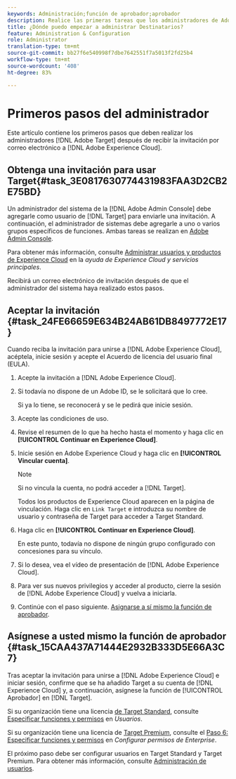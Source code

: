 ```yaml
---
keywords: Administración;función de aprobador;aprobador
description: Realice las primeras tareas que los administradores de Adobe Target deben tomar después de recibir la invitación por correo electrónico al Adobe Experience Cloud.
title: ¿Dónde puedo empezar a administrar Destinatarios?
feature: Administration & Configuration
role: Administrator
translation-type: tm+mt
source-git-commit: bb27f6e540998f7dbe7642551f7a5013f2fd25b4
workflow-type: tm+mt
source-wordcount: '408'
ht-degree: 83%

---
```



# Primeros pasos del administrador

Este artículo contiene los primeros pasos que deben realizar los administradores [!DNL Adobe Target] después de recibir la invitación por correo electrónico a [!DNL Adobe Experience Cloud].

## Obtenga una invitación para usar Target{#task_3E0817630774431983FAA3D2CB2E75BD}

Un administrador del sistema de la [!DNL Adobe Admin Console] debe agregarle como usuario de [!DNL Target] para enviarle una invitación. A continuación, el administrador de sistemas debe agregarle a uno o varios grupos específicos de funciones. Ambas tareas se realizan en [Adobe Admin Console](https://adminconsole.adobe.com).

Para obtener más información, consulte [Administrar usuarios y productos de Experience Cloud](https://experienceleague.adobe.com/docs/core-services/interface/manage-users-and-products/admin-getting-started.html) en la *ayuda de Experience Cloud y servicios principales*.

Recibirá un correo electrónico de invitación después de que el administrador del sistema haya realizado estos pasos.

## Aceptar la invitación {#task_24FE66659E634B24AB61DB8497772E17}

Cuando reciba la invitación para unirse a [!DNL Adobe Experience Cloud], acéptela, inicie sesión y acepte el Acuerdo de licencia del usuario final (EULA).

1. Acepte la invitación a [!DNL Adobe Experience Cloud].
1. Si todavía no dispone de un Adobe ID, se le solicitará que lo cree.

   Si ya lo tiene, se reconocerá y se le pedirá que inicie sesión.
1. Acepte las condiciones de uso.
1. Revise el resumen de lo que ha hecho hasta el momento y haga clic en **[!UICONTROL Continuar en Experience Cloud]**.
1. Inicie sesión en Adobe Experience Cloud y haga clic en **[!UICONTROL Vincular cuenta]**.

   >[!NOTE]
   >
   >Si no vincula la cuenta, no podrá acceder a [!DNL Target].

   Todos los productos de Experience Cloud aparecen en la página de vinculación. Haga clic en `Link Target` e introduzca su nombre de usuario y contraseña de Target para acceder a Target Standard.
1. Haga clic en **[!UICONTROL Continuar en Experience Cloud]**.

   En este punto, todavía no dispone de ningún grupo configurado con concesiones para su vínculo.
1. Si lo desea, vea el vídeo de presentación de [!DNL Adobe Experience Cloud].
1. Para ver sus nuevos privilegios y acceder al producto, cierre la sesión de [!DNL Adobe Experience Cloud] y vuelva a iniciarla.
1. Continúe con el paso siguiente. [Asignarse a sí mismo la función de aprobador](/help/administrating-target/start-target.md#task_15CAA437A71444E2932B333D5E66A3C7).

## Asígnese a usted mismo la función de aprobador {#task_15CAA437A71444E2932B333D5E66A3C7}

Tras aceptar la invitación para unirse a [!DNL Adobe Experience Cloud] e iniciar sesión, confirme que se ha añadido Target a su cuenta de [!DNL Experience Cloud] y, a continuación, asígnese la función de [!UICONTROL Aprobador] en [!DNL Target].

Si su organización tiene una licencia [de Target Standard](/help/c-intro/intro.md#section_ACD5EFF17AAB4E979CBEFA0145CCD905), consulte [Especificar funciones y permisos](/help/administrating-target/c-user-management/c-user-management/user-management.md#roles-permissions) en *Usuarios*.

Si su organización tiene una licencia de [Target Premium](/help/c-intro/intro.md#premium), consulte el [Paso 6: Especificar funciones y permisos](/help/administrating-target/c-user-management/property-channel/properties-overview.md#section_8C425E43E5DD4111BBFC734A2B7ABC80) en *Configurar permisos de Enterprise*.

El próximo paso debe ser configurar usuarios en Target Standard y Target Premium. Para obtener más información, consulte [Administración de usuarios](/help/administrating-target/c-user-management/user-management.md).